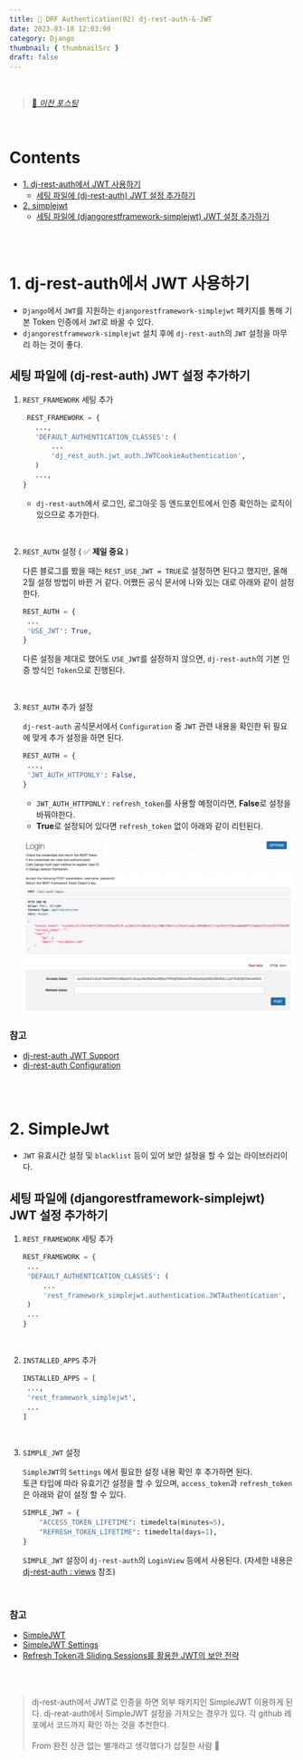 ```yaml
---
title: 👮 DRF Authentication(02) dj-rest-auth-&-JWT
date: 2023-03-18 12:03:99
category: Django
thumbnail: { thumbnailSrc }
draft: false
---
```

<br>

> [👮 _이전 포스팅_](https://soojiinleee.github.io/Django/drf-authentication(01)-dj-rest-auth-&-tokenauthentication/)

<br>

# Contents
   - [1. dj-rest-auth에서 JWT 사용하기](#1-dj-rest-auth에서-jwt-사용하기)
     - [세팅 파일에 (dj-rest-auth) JWT 설정 추가하기](#세팅-파일에--dj-rest-auth--jwt-설정-추가하기)
   - [2. simplejwt](#2-simplejwt)
     - [세팅 파일에 (djangorestframework-simplejwt) JWT 설정 추가하기](#세팅-파일에--djangorestframework-simplejwt--jwt-설정-추가하기)

<br>
<br>

# 1. dj-rest-auth에서 JWT 사용하기
- `Django`에서 `JWT`를 지원하는 `djangorestframework-simplejwt` 패키지를 통해 기본 Token 인증에서 `JWT`로 바꿀 수 있다.
- `djangorestframework-simplejwt` 설치 후에 `dj-rest-auth`의 `JWT` 설정을 마무리 하는 것이 좋다.

## 세팅 파일에 (dj-rest-auth) JWT 설정 추가하기
1. `REST_FRAMEWORK` 세팅 추가
    ```python
     REST_FRAMEWORK = {
       ...,
       'DEFAULT_AUTHENTICATION_CLASSES': (
           ...
           'dj_rest_auth.jwt_auth.JWTCookieAuthentication',
       )
       ...,
   }
    ```
   - `dj-rest-auth`에서 로그인, 로그아웃 등 엔드포인트에서 인증 확인하는 로직이 있으므로 추가한다.

<br>

2. `REST_AUTH` 설정 ( ✅ __제일 중요__ )
   
   다른 블로그를 봤을 때는 `REST_USE_JWT = TRUE`로 설정하면 된다고 했지만, 올해 2월 설정 방법이 바뀐 거 같다.
   어쨌든 공식 문서에 나와 있는 대로 아래와 같이 설정한다.
      ```python
      REST_AUTH = {
       ...
       'USE_JWT': True,
      }
      ```
   다른 설정을 제대로 했어도 `USE_JWT`를 설정하지 않으면, `dj-rest-auth`의 기본 인증 방식인 `Token`으로 진행된다.

<br>

3. `REST_AUTH` 추가 설정

   `dj-rest-auth` 공식문서에서 `Configuration` 중 `JWT` 관련 내용을 확인한 뒤 필요에 맞게 추가 설정을 하면 된다.
   ```python
   REST_AUTH = {
    ...,
    'JWT_AUTH_HTTPONLY': False,
   }
   ```
   - `JWT_AUTH_HTTPONLY` : `refresh_token`를 사용할 예정이라면, **False**로 설정을 바꿔야한다.
   - **True**로 설정되어 있다면 `refresh_token` 없이 아래와 같이 리턴된다.

   ![only_access_token](./images/only_access_token.png)


### 참고
- [dj-rest-auth JWT Support](https://dj-rest-auth.readthedocs.io/en/latest/installation.html#json-web-token-jwt-support-optional)
- [dj-rest-auth Configuration](https://dj-rest-auth.readthedocs.io/en/latest/configuration.html)

<br>
<br>

# 2. SimpleJwt
- `JWT` 유효시간 설정 및 `blacklist` 등이 있어 보안 설정을 할 수 있는 라이브러리이다.

## 세팅 파일에 (djangorestframework-simplejwt) JWT 설정 추가하기
1. `REST_FRAMEWORK` 세팅 추가
   ```python
   REST_FRAMEWORK = {
    ...
    'DEFAULT_AUTHENTICATION_CLASSES': (
        ...
        'rest_framework_simplejwt.authentication.JWTAuthentication',
    )
    ...
   }
   ```

<br>

2. `INSTALLED_APPS` 추가
   ```python
   INSTALLED_APPS = [
    ...,
    'rest_framework_simplejwt',
    ...
   ]
   ```
<br>

3. `SIMPLE_JWT` 설정
   
   `SimpleJWT`의 `Settings` 에서 필요한 설정 내용 확인 후 추가하면 된다.
   <br>
   토큰 타입에 따라 유효기간 설정을 할 수 있으며, `access_token`과 `refresh_token`은 아래와 같이 설정 할 수 있다.
   ```python
   SIMPLE_JWT = {
       "ACCESS_TOKEN_LIFETIME": timedelta(minutes=5),
       "REFRESH_TOKEN_LIFETIME": timedelta(days=1),
   }
   ```
   `SIMPLE_JWT` 설정이 `dj-rest-auth`의 `LoginView` 등에서 사용된다. (자세한 내용은 [dj-rest-auth : views](https://github.com/iMerica/dj-rest-auth/blob/master/dj_rest_auth/views.py) 참조)

<br>

### 참고
- [SimpleJWT](https://django-rest-framework-simplejwt.readthedocs.io/en/latest/getting_started.html#installation)
- [SimpleJWT Settings](https://django-rest-framework-simplejwt.readthedocs.io/en/latest/settings.html)
- [Refresh Token과 Sliding Sessions를 활용한 JWT의 보안 전략](https://blog.ull.im/engineering/2019/02/07/jwt-strategy.html)<br>


<br>
<br>

> dj-rest-auth에서 JWT로 인증을 하면 외부 패키지인 SimpleJWT 이용하게 된다. dj-reat-auth에서 SimpleJWT 설정을 가져오는 경우가 있다.
> 각 github 레포에서 코드까지 확인 하는 것을 추천한다.
> <br>
> <br> From 완전 상관 없는 별개라고 생각했다가 삽질한 사람 🚧